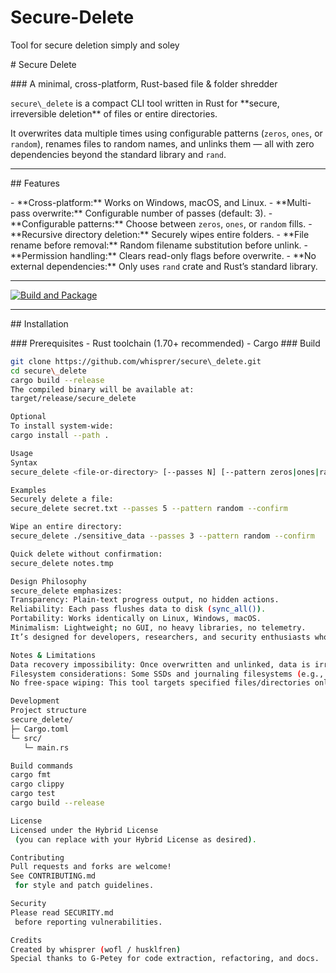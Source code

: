 # Secure-Delete
Tool for secure deletion simply and soley


\# Secure Delete

\### A minimal, cross-platform, Rust-based file \& folder shredder

`secure\_delete` is a compact CLI tool written in Rust for \*\*secure, irreversible deletion\*\* of files or entire directories.  

It overwrites data multiple times using configurable patterns (`zeros`, `ones`, or `random`), renames files to random names, and unlinks them — all with zero dependencies beyond the standard library and `rand`.


---


\## Features

\- \*\*Cross-platform:\*\* Works on Windows, macOS, and Linux.
\- \*\*Multi-pass overwrite:\*\* Configurable number of passes (default: 3).
\- \*\*Configurable patterns:\*\* Choose between `zeros`, `ones`, or `random` fills.
\- \*\*Recursive directory deletion:\*\* Securely wipes entire folders.
\- \*\*File rename before removal:\*\* Random filename substitution before unlink.
\- \*\*Permission handling:\*\* Clears read-only flags before overwrite.
\- \*\*No external dependencies:\*\* Only uses `rand` crate and Rust’s standard library.

---

[![Build and Package](https://github.com/whisprer-specops/Secure-Delete/actions/workflows/rust-release.yml/badge.svg?event=workflow_run)](https://github.com/whisprer-specops/Secure-Delete/actions/workflows/rust-release.yml)

---

\## Installation

\### Prerequisites
\- Rust toolchain (1.70+ recommended)
\- Cargo
\### Build

```bash
git clone https://github.com/whisprer/secure\_delete.git
cd secure\_delete
cargo build --release
The compiled binary will be available at:
target/release/secure_delete

Optional
To install system-wide:
cargo install --path .

Usage
Syntax
secure_delete <file-or-directory> [--passes N] [--pattern zeros|ones|random] [--confirm]

Examples
Securely delete a file:
secure_delete secret.txt --passes 5 --pattern random --confirm

Wipe an entire directory:
secure_delete ./sensitive_data --passes 3 --pattern random --confirm

Quick delete without confirmation:
secure_delete notes.tmp

Design Philosophy
secure_delete emphasizes:
Transparency: Plain-text progress output, no hidden actions.
Reliability: Each pass flushes data to disk (sync_all()).
Portability: Works identically on Linux, Windows, macOS.
Minimalism: Lightweight; no GUI, no heavy libraries, no telemetry.
It’s designed for developers, researchers, and security enthusiasts who prefer a trustworthy open-source erasure tool without the bloat.

Notes & Limitations
Data recovery impossibility: Once overwritten and unlinked, data is irretrievable by normal means — use with extreme caution.
Filesystem considerations: Some SSDs and journaling filesystems (e.g., Btrfs, APFS, NTFS) may still retain blocks due to wear-leveling or copy-on-write mechanics. Physical destruction is required for absolute sanitization.
No free-space wiping: This tool targets specified files/directories only.

Development
Project structure
secure_delete/
├─ Cargo.toml
└─ src/
   └─ main.rs

Build commands
cargo fmt
cargo clippy
cargo test
cargo build --release

License
Licensed under the Hybrid License
 (you can replace with your Hybrid License as desired).

Contributing
Pull requests and forks are welcome!
See CONTRIBUTING.md
 for style and patch guidelines.

Security
Please read SECURITY.md
 before reporting vulnerabilities.

Credits
Created by whisprer (wofl / husklfren)
Special thanks to G-Petey for code extraction, refactoring, and docs.

